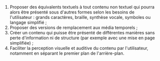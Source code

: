 1. Proposer des équivalents textuels à tout contenu non textuel qui pourra alors être présenté sous d'autres formes selon les besoins de l'utilisateur : grands caractères, braille, synthèse vocale, symboles ou langage simplifié ;
2. Proposer des versions de remplacement aux média temporels ;
3. Créer un contenu qui puisse être présenté de différentes manières sans perte d'information ni de structure (par exemple avec une mise en page simplifiée) ;
4. Faciliter la perception visuelle et auditive du contenu par l'utilisateur, notamment en séparant le premier plan de l'arrière-plan.
